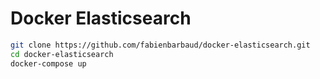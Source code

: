 # Docker Elasticsearch

```bash
git clone https://github.com/fabienbarbaud/docker-elasticsearch.git
cd docker-elasticsearch
docker-compose up
```